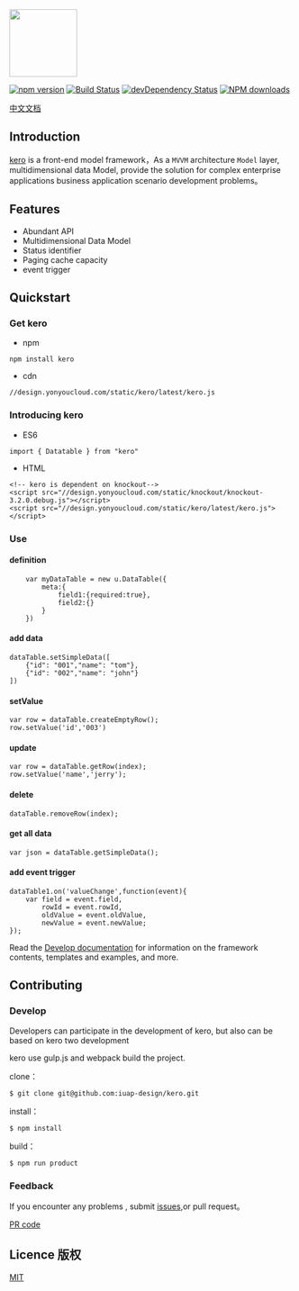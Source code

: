<img src="http://tinper.org/assets/images/kero.png" width="120" style="max-width:100%;"/>


[![npm version](https://img.shields.io/npm/v/kero.svg)](https://www.npmjs.com/package/kero)
[![Build Status](https://img.shields.io/travis/iuap-design/kero/master.svg)](https://travis-ci.org/iuap-design/kero)
[![devDependency Status](https://img.shields.io/david/dev/iuap-design/kero.svg)](https://david-dm.org/iuap-design/kero#info=devDependencies)
[![NPM downloads](http://img.shields.io/npm/dm/kero.svg?style=flat)](https://npmjs.org/package/kero)


[中文文档](./README_CN.md)
##  Introduction
[kero](http://tinper.org/dist/kero/index.html) is a front-end model framework，As a ` MVVM ` architecture ` Model ` layer, multidimensional data Model, provide the solution for complex enterprise applications business application scenario development problems。


## Features

* Abundant API
* Multidimensional Data Model 
* Status identifier
* Paging cache capacity
* event trigger


## Quickstart


### Get kero

- npm

```
npm install kero
```
* cdn 
```
//design.yonyoucloud.com/static/kero/latest/kero.js
```
### Introducing kero

- ES6
```
import { Datatable } from "kero"

```
* HTML

```
<!-- kero is dependent on knockout-->
<script src="//design.yonyoucloud.com/static/knockout/knockout-3.2.0.debug.js"></script>
<script src="//design.yonyoucloud.com/static/kero/latest/kero.js"></script>
```

### Use

#### definition


		var myDataTable = new u.DataTable({
			meta:{
				field1:{required:true},
				field2:{}
			}
		})





####  add data


    dataTable.setSimpleData([
        {"id": "001","name": "tom"},
        {"id": "002","name": "john"}
    ])



#### setValue

	var row = dataTable.createEmptyRow();
	row.setValue('id','003')


#### update

	var row = dataTable.getRow(index);
	row.setValue('name','jerry');


#### delete

	dataTable.removeRow(index);

#### get all data

	var json = dataTable.getSimpleData();

#### add event trigger

```
dataTable1.on('valueChange',function(event){
	var field = event.field,
		rowId = event.rowId,
		oldValue = event.oldValue,
		newValue = event.newValue;
});
```

Read the [Develop documentation](http://tinper.org/dist/kero/docs/overview.html) for information on the framework contents, templates and examples, and more.


## Contributing

### Develop

Developers can participate in the development of kero,  but also can be based on kero two development


kero use gulp.js and webpack build the project.


clone：

```
$ git clone git@github.com:iuap-design/kero.git
```

install：

```
$ npm install
```

build：

```
$ npm run product
```

### Feedback

If you encounter any problems , submit [issues](https://github.com/iuap-design/kero/issues),or pull request。

[PR code](CONTRIBUTING.md)


## Licence 版权

[MIT](./LICENSE)
